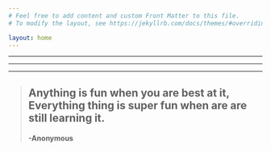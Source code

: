 ```yaml
---
# Feel free to add content and custom Front Matter to this file.
# To modify the layout, see https://jekyllrb.com/docs/themes/#overriding-theme-defaults

layout: home
---
```

* * *
***
***
>## Anything is fun when you are best at it, Everything thing is super fun when are are still learning it.
>####                                                    -Anonymous

